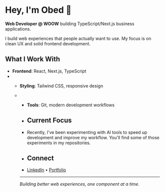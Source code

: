 # Hey, I'm Obed 👋

**Web Developer @ WOOW** building TypeScript/Next.js business applications.

I build web experiences that people actually want to use. My focus is on clean UX and solid frontend development.

## What I Work With
- **Frontend**: React, Next.js, TypeScript
- - **Styling**: Tailwind CSS, responsive design
  - - **Tools**: Git, modern development workflows
   
    - ## Current Focus
    - Recently, I've been experimenting with AI tools to speed up development and improve my workflow. You'll find some of those experiments in my repositories.
   
    - ## Connect
    - [LinkedIn](https://linkedin.com/in/swobedvega) • [Portfolio](https://obedvs.dev)
   
    - ---
    *Building better web experiences, one component at a time.*
